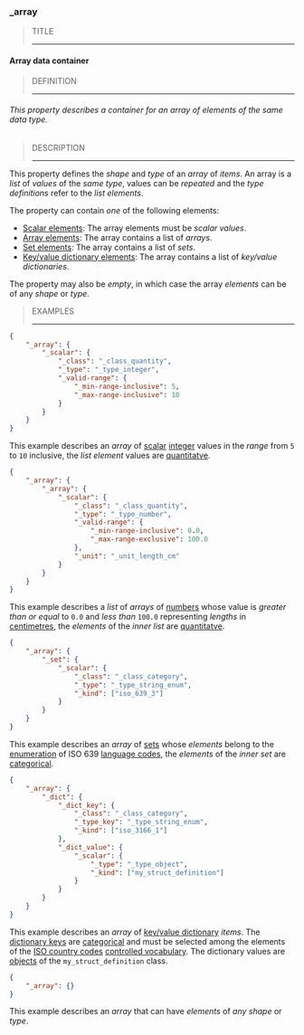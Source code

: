 ### _array



> TITLE
> 
> ------

#### Array data container



> DEFINITION
> 
> ------

###### This property describes a container for an array of elements of the same data type.



> DESCRIPTION
> 
> ------

This property defines the *shape* and *type* of an *array* of *items*. An array is a *list* of *values* of the *same type*, values can be *repeated* and the *type definitions* refer to the *list elements*.

The property can contain *one* of the following elements:

- [Scalar elements](_scalar.md): The array elements must be *scalar values*.
- [Array elements](_array.md): The array contains a list of *arrays*.
- [Set elements](_set.md): The array contains a list of *sets*.
- [Key/value dictionary elements](_dict.md): The array contains a list of *key/value dictionaries*.

The property may also be *empty*, in which case the array *elements* can be of any *shape* or *type*.



> EXAMPLES
> 
> ------

```json
{
	"_array": {
		"_scalar": {
			"_class": "_class_quantity",
			"_type": "_type_integer",
			"_valid-range": {
				"_min-range-inclusive": 5,
				"_max-range-inclusive": 10
			}
		}
	}
}
```
This example describes an *array* of [scalar](_scalar.md) [integer](_type_integer.md) values in the *range* from `5` to `10` inclusive, the *list element* values are [quantitatve](_class_quantity.md).



```json
{
	"_array": {
		"_array": {
			"_scalar": {
				"_class": "_class_quantity",
				"_type": "_type_number",
				"_valid-range": {
					"_min-range-inclusive": 0.0,
					"_max-range-exclusive": 100.0
				},
				"_unit": "_unit_length_cm"
			}
		}
	}
}
```
This example describes a *list* of *arrays* of [numbers](_type_number.md) whose value is *greater than or equal* to `0.0` and *less than* `100.0` representing *lengths* in [centimetres](_unit_length_cm.md), the *elements* of the *inner list* are [quantitatve](_class_quantity.md).



```json
{
	"_array": {
		"_set": {
			"_scalar": {
				"_class": "_class_category",
				"_type": "_type_string_enum",
				"_kind": ["iso_639_3"]
			}
		}
	}
}
```
This example describes an *array* of [sets](_set.md) whose *elements* belong to the [enumeration](_type_string_enum.md) of ISO 639 [language codes](iso_639_3.md), the *elements* of the *inner set* are [categorical](_class_category.md).



```json
{
	"_array": {
		"_dict": {
			"_dict_key": {
				"_class": "_class_category",
				"_type_key": "_type_string_enum",
				"_kind": ["iso_3166_1"]
			},
			"_dict_value": {
				"_scalar": {
					"_type": "_type_object",
					"_kind": ["my_struct_definition"]
				}
			}
		}
	}
}
```
This example describes an *array* of [key/value dictionary](_dict.md) *items*. The [dictionary keys](_dict_key.md) are [categorical](_class_category.md) and must be selected among the elements of the [ISO country codes](iso_3166_1.md) [controlled vocabulary](_type_string_enum.md). The dictionary values are [objects](_type_object.md) of the `my_struct_definition` class.



```json
{
	"_array": {}
}
```
This example describes an *array* that can have *elements* of *any shape* or *type*.